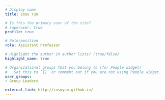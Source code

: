 ```yaml
---
# Display name
title: Insu Yun

# Is this the primary user of the site?
# superuser: true
profile: true

# Role/position
role: Assistant Professor

# Highlight the author in author lists? (true/false)
highlight_name: true

# Organizational groups that you belong to (for People widget)
#   Set this to `[]` or comment out if you are not using People widget.
user_groups:
- Group Leaders

external_link: http://insuyun.github.io/
---
```

